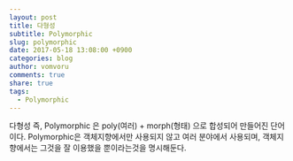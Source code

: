 ```yaml
---
layout: post
title: 다형성
subtitle: Polymorphic
slug: polymorphic
date: 2017-05-18 13:08:00 +0900
categories: blog
author: vomvoru
comments: true
share: true
tags:
  - Polymorphic
---
```

다형성 즉, Polymorphic 은 poly(여러) + morph(형태) 으로 합성되어 만들어진 단어이다. Polymorphic은 객체지향에서만 사용되지 않고 여러 분야에서 사용되며, 객체지향에서는 그것을 잘 이용했을 뿐이라는것을 명시해둔다.
